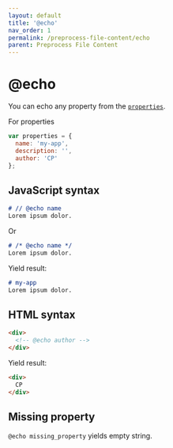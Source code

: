 ```yaml
---
layout: default
title: '@echo'
nav_order: 1
permalink: /preprocess-file-content/echo
parent: Preprocess File Content
---
```


# @echo

You can echo any property from the [`properties`](../questions/features-and-properties#properties).

For properties
```js
var properties = {
  name: 'my-app',
  description: '',
  author: 'CP'
};
```

## JavaScript syntax

```md
# // @echo name
Lorem ipsum dolor.
```

Or

```md
# /* @echo name */
Lorem ipsum dolor.
```

Yield result:

```md
# my-app
Lorem ipsum dolor.
```

## HTML syntax

```html
<div>
  <!-- @echo author -->
</div>
```

Yield result:

```html
<div>
  CP
</div>
```

## Missing property

`@echo missing_property` yields empty string.
